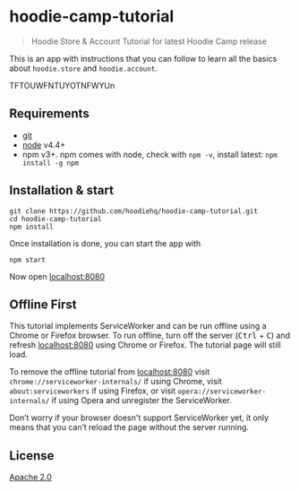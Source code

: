 # hoodie-camp-tutorial

> Hoodie Store & Account Tutorial for latest Hoodie Camp release

This is an app with instructions that you can follow
to learn all the basics about `hoodie.store` and `hoodie.account`.

TFTOUWFNTUYOTNFWYUn

## Requirements

- [git](http://www.git-scm.com/)
- [node](https://nodejs.org/en/) v4.4+
- npm v3+. npm comes with node, check with `npm -v`, install latest: `npm install -g npm`

## Installation & start

```
git clone https://github.com/hoodiehq/hoodie-camp-tutorial.git
cd hoodie-camp-tutorial
npm install
```

Once installation is done, you can start the app with

```
npm start
```

Now open [localhost:8080](http://localhost:8080)

## Offline First

This tutorial implements ServiceWorker and can be run offline using a Chrome or Firefox browser. To run offline, turn off the server (<kbd>Ctrl</kbd> + <kbd>C</kbd>) and refresh [localhost:8080](http://localhost:8080) using Chrome or Firefox. The tutorial page will still load.

To remove the offline tutorial from [localhost:8080](http://localhost:8080) visit `chrome://serviceworker-internals/` if using Chrome, visit `about:serviceworkers` if using Firefox, or visit `opera://serviceworker-internals/` if using Opera and unregister the ServiceWorker. 

Don’t worry if your browser doesn't support ServiceWorker yet, it only means that you can’t reload the page without the server running.



## License

[Apache 2.0](http://www.apache.org/licenses/LICENSE-2.0)
